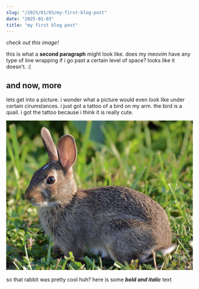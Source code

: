 ```yaml
---
slug: "/2025/01/03/my-first-blog-post"
date: "2025-01-03"
title: "my first blog post"
---
```


_check out this image!_

this is what a **second paragraph** might look like. does my meovim have any type of line wrapping if i go past a certain level of space? looks like it doesn't. :(

## and now, more

lets get into a picture. i wonder what a picture would even look like under certain cirumstances. i just got a tattoo of a bird on my arm. the bird is a quail. i got the tattoo because i think it is really cute.

![my rabbit](./rabbit.jpg)

so that rabbit was pretty cool huh? here is some _**bold and italic**_ text
